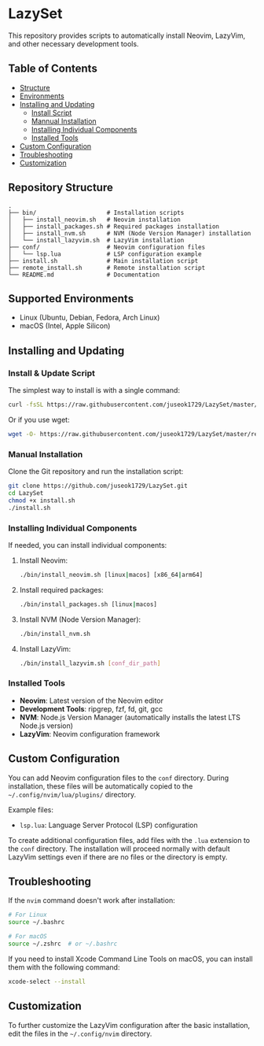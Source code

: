 # LazySet

This repository provides scripts to automatically install Neovim, LazyVim, and other necessary development tools.

## Table of Contents

- [Structure](#repository-structure)
- [Environments](#supported-environments)
- [Installing and Updating](#installing-and-updating)
   - [Install Script](#install--update-script)
   - [Mannual Installation](#manual-installation)
   - [Installing Individual Components](#installing-individual-components)
   - [Installed Tools](#installed-tools)
- [Custom Configuration](#custom-configuration)
- [Troubleshooting](#troubleshooting)
- [Customization](#customization)

## Repository Structure

```
.
├── bin/                    # Installation scripts
│   ├── install_neovim.sh   # Neovim installation
│   ├── install_packages.sh # Required packages installation
│   ├── install_nvm.sh      # NVM (Node Version Manager) installation
│   └── install_lazyvim.sh  # LazyVim installation
├── conf/                   # Neovim configuration files
│   └── lsp.lua             # LSP configuration example
├── install.sh              # Main installation script
├── remote_install.sh       # Remote installation script
└── README.md               # Documentation
```

## Supported Environments

- Linux (Ubuntu, Debian, Fedora, Arch Linux)
- macOS (Intel, Apple Silicon)

## Installing and Updating
### Install & Update Script

The simplest way to install is with a single command:

```bash
curl -fsSL https://raw.githubusercontent.com/juseok1729/LazySet/master/remote_install.sh | bash
```

Or if you use wget:

```bash
wget -O- https://raw.githubusercontent.com/juseok1729/LazySet/master/remote_install.sh | bash
```

### Manual Installation

Clone the Git repository and run the installation script:

```bash
git clone https://github.com/juseok1729/LazySet.git
cd LazySet
chmod +x install.sh
./install.sh
```

### Installing Individual Components

If needed, you can install individual components:

1. Install Neovim:
   ```bash
   ./bin/install_neovim.sh [linux|macos] [x86_64|arm64]
   ```

2. Install required packages:
   ```bash
   ./bin/install_packages.sh [linux|macos]
   ```

3. Install NVM (Node Version Manager):
   ```bash
   ./bin/install_nvm.sh
   ```

4. Install LazyVim:
   ```bash
   ./bin/install_lazyvim.sh [conf_dir_path]
   ```

### Installed Tools

- **Neovim**: Latest version of the Neovim editor
- **Development Tools**: ripgrep, fzf, fd, git, gcc
- **NVM**: Node.js Version Manager (automatically installs the latest LTS Node.js version)
- **LazyVim**: Neovim configuration framework

## Custom Configuration

You can add Neovim configuration files to the `conf` directory. During installation, these files will be automatically copied to the `~/.config/nvim/lua/plugins/` directory.

Example files:
- `lsp.lua`: Language Server Protocol (LSP) configuration

To create additional configuration files, add files with the `.lua` extension to the `conf` directory. The installation will proceed normally with default LazyVim settings even if there are no files or the directory is empty.

## Troubleshooting

If the `nvim` command doesn't work after installation:

```bash
# For Linux
source ~/.bashrc

# For macOS
source ~/.zshrc  # or ~/.bashrc
```

If you need to install Xcode Command Line Tools on macOS, you can install them with the following command:

```bash
xcode-select --install
```

## Customization

To further customize the LazyVim configuration after the basic installation, edit the files in the `~/.config/nvim` directory.